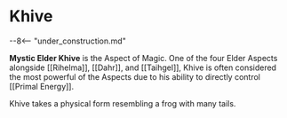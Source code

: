 # Khive

--8<-- "under_construction.md"

**Mystic Elder Khive** is the Aspect of Magic. One of the four Elder Aspects alongside [[Rihelma]], [[Dahr]], and [[Taihgel]], Khive is often considered the most powerful of the Aspects due to his ability to directly control [[Primal Energy]].

Khive takes a physical form resembling a frog with many tails.
